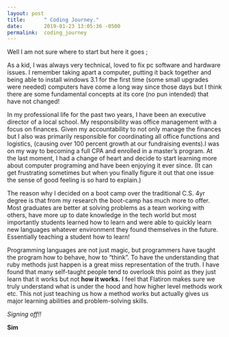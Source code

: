 ```yaml
---
layout: post
title:      " Coding Journey."
date:       2019-01-23 13:05:36 -0500
permalink:  coding_journey
---
```



Well I am not sure where to start but here it goes ;

 As a kid, I was always very technical, loved to fix pc software and hardware issues. I remember taking apart a computer, putting it back together and being able to install windows 3.1 for the first time (some small upgrades were needed) computers have come a long way since those days but I think there are some fundamental concepts at its core (no pun intended) that have not changed!
 
 
In my professional life for the past two years, I have been an executive director of a local school. My responsibility was office management with a focus on finances. Given my accountability to not only manage the finances but I also was primarily responsible for coordinating all office functions and logistics, (causing over 100 percent growth at our fundraising events).I was on my way to becoming a full CPA and enrolled in a master’s program. At the last moment, I had a change of heart and decide to start learning more about computer programing and have been enjoying it ever since. (It can get frustrating sometimes but when you finally figure it out that one issue the sense of good feeling is so hard to explain.)

The reason why I decided on a boot camp over the traditional C.S. 4yr degree is that from my research the boot-camp has much more to offer. Most graduates are better at solving problems as a team working with others, have more up to date knowledge in the tech world but most importantly students learned how to learn and were able to quickly learn new languages whatever environment they found themselves in the future. Essentially teaching a student how to learn!


Programming languages are not just magic, but programmers have taught the program how to behave, how to “think”. To have the understanding that ruby methods just happen is a great miss representation of the truth. I have found that many self-taught people tend to overlook this point as they just learn that  it  works but not **how it works.**  I feel that Flatiron makes sure we truly understand what is under the hood and how higher level methods work etc. This not just teaching us how a method works but actually gives us major learning abilities and problem-solving skills.  



*Signing off!!*

**Sim**

